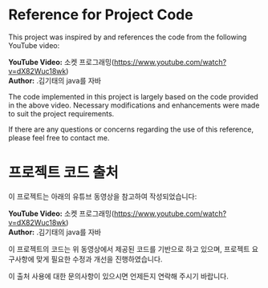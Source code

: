 # Reference for Project Code

This project was inspired by and references the code from the following YouTube video:

**YouTube Video:** 소켓 프로그래밍(https://www.youtube.com/watch?v=dX82Wuc18wk)  
**Author:** .김기태의 java를 자바

The code implemented in this project is largely based on the code provided in the above video. Necessary modifications and enhancements were made to suit the project requirements.

If there are any questions or concerns regarding the use of this reference, please feel free to contact me.


# 프로젝트 코드 출처

이 프로젝트는 아래의 유튜브 동영상을 참고하여 작성되었습니다:

**YouTube Video:** 소켓 프로그래밍(https://www.youtube.com/watch?v=dX82Wuc18wk)  
**Author:** .김기태의 java를 자바

이 프로젝트의 코드는 위 동영상에서 제공된 코드를 기반으로 하고 있으며, 프로젝트 요구사항에 맞게 필요한 수정과 개선을 진행하였습니다.

이 출처 사용에 대한 문의사항이 있으시면 언제든지 연락해 주시기 바랍니다.


